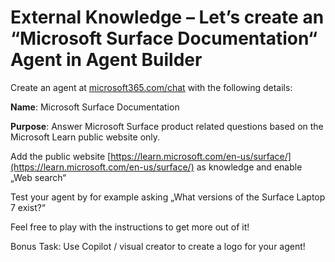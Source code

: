 # External Knowledge – Let’s create an “Microsoft Surface Documentation“ Agent in Agent Builder

Create an agent at [microsoft365.com/chat](https://microsoft365.com/chat) with the following details:

**Name**: Microsoft Surface Documentation

**Purpose**: Answer Microsoft Surface product related questions based on the Microsoft Learn public website only.

Add the public website [https://learn.microsoft.com/en-us/surface/](https://learn.microsoft.com/en-us/surface/) as knowledge and enable „Web search“

Test your agent by for example asking „What versions of the Surface Laptop 7 exist?“

Feel free to play with the instructions to get more out of it!

Bonus Task: Use Copilot / visual creator to create a logo for your agent!
